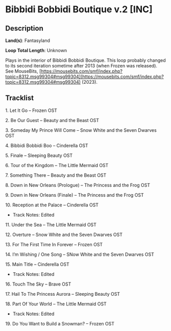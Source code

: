 # Bibbidi Bobbidi Boutique v.2 [INC]

## Description

**Land(s)**: Fantasyland

**Loop Total Length**: Unknown

Plays in the interior of Bibbidi Bobbidi Boutique. This loop probably changed to its second iteration sometime after 2013 (when Frozen was released). See MouseBits, [https://mousebits.com/smf/index.php?topic=8312.msg99304#msg99304](https://mousebits.com/smf/index.php?topic=8312.msg99304#msg99304) (2023).

## Tracklist

1\. Let It Go – Frozen OST



2\. Be Our Guest – Beauty and the Beast OST



3\. Someday My Prince Will Come – Snow White and the Seven Dwarves OST



4\. Bibbidi Bobbidi Boo – Cinderella OST



5\. Finale – Sleeping Beauty OST



6\. Tour of the Kingdom – The Little Mermaid OST



7\. Something There – Beauty and the Beast OST



8\. Down in New Orleans (Prologue) – The Princess and the Frog OST



9\. Down in New Orleans (Finale) – The Princess and the Frog OST



10\. Reception at the Palace – Cinderella OST

- Track Notes: Edited

11\. Under the Sea – The Little Mermaid OST



12\. Overture – Snow White and the Seven Dwarves OST



13\. For The First Time In Forever – Frozen OST



14\. I’m Wishing / One Song – SNow White and the Seven Dwarves OST



15\. Main Title – Cinderella OST

- Track Notes: Edited

16\. Touch The Sky – Brave OST



17\. Hail To The Princess Aurora – Sleeping Beauty OST



18\. Part Of Your World – The Little Mermaid OST

- Track Notes: Edited

19\. Do You Want to Build a Snowman? – Frozen OST


